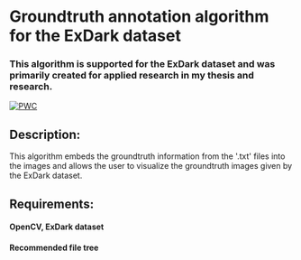 # Groundtruth annotation algorithm for the ExDark dataset
### This algorithm is supported for the ExDark dataset and was primarily created for applied research in my thesis and research.
[![PWC](https://img.shields.io/endpoint.svg?url=https://paperswithcode.com/badge/https://github.com/cs-chan/Exclusively-Dark-Image-Dataset)](https://github.com/cs-chan/Exclusively-Dark-Image-Dataset)

## Description:
This algorithm embeds the groundtruth information from the '.txt' files into the images and allows the user to visualize the groundtruth images given by the ExDark dataset.

## Requirements:
#### OpenCV, ExDark dataset
#### Recommended file tree 
